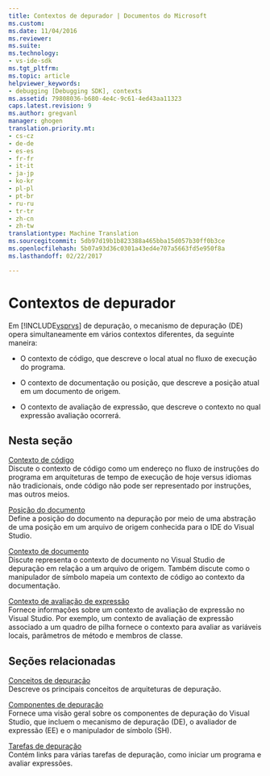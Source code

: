 ```yaml
---
title: Contextos de depurador | Documentos do Microsoft
ms.custom: 
ms.date: 11/04/2016
ms.reviewer: 
ms.suite: 
ms.technology:
- vs-ide-sdk
ms.tgt_pltfrm: 
ms.topic: article
helpviewer_keywords:
- debugging [Debugging SDK], contexts
ms.assetid: 79808036-b680-4e4c-9c61-4ed43aa11323
caps.latest.revision: 9
ms.author: gregvanl
manager: ghogen
translation.priority.mt:
- cs-cz
- de-de
- es-es
- fr-fr
- it-it
- ja-jp
- ko-kr
- pl-pl
- pt-br
- ru-ru
- tr-tr
- zh-cn
- zh-tw
translationtype: Machine Translation
ms.sourcegitcommit: 5db97d19b1b823388a465bba15d057b30ff0b3ce
ms.openlocfilehash: 5b07a93d36c0301a43ed4e707a5663fd5e950f8a
ms.lasthandoff: 02/22/2017

---
```

# <a name="debugger-contexts"></a>Contextos de depurador
Em [!INCLUDE[vsprvs](../../code-quality/includes/vsprvs_md.md)] de depuração, o mecanismo de depuração (DE) opera simultaneamente em vários contextos diferentes, da seguinte maneira:  
  
-   O contexto de código, que descreve o local atual no fluxo de execução do programa.  
  
-   O contexto de documentação ou posição, que descreve a posição atual em um documento de origem.  
  
-   O contexto de avaliação de expressão, que descreve o contexto no qual expressão avaliação ocorrerá.  
  
## <a name="in-this-section"></a>Nesta seção  
 [Contexto de código](../../extensibility/debugger/code-context.md)  
 Discute o contexto de código como um endereço no fluxo de instruções do programa em arquiteturas de tempo de execução de hoje versus idiomas não tradicionais, onde código não pode ser representado por instruções, mas outros meios.  
  
 [Posição do documento](../../extensibility/debugger/document-position.md)  
 Define a posição do documento na depuração por meio de uma abstração de uma posição em um arquivo de origem conhecida para o IDE do Visual Studio.  
  
 [Contexto de documento](../../extensibility/debugger/document-context.md)  
 Discute representa o contexto de documento no Visual Studio de depuração em relação a um arquivo de origem. Também discute como o manipulador de símbolo mapeia um contexto de código ao contexto da documentação.  
  
 [Contexto de avaliação de expressão](../../extensibility/debugger/expression-evaluation-context.md)  
 Fornece informações sobre um contexto de avaliação de expressão no Visual Studio. Por exemplo, um contexto de avaliação de expressão associado a um quadro de pilha fornece o contexto para avaliar as variáveis locais, parâmetros de método e membros de classe.  
  
## <a name="related-sections"></a>Seções relacionadas  
 [Conceitos de depuração](../../extensibility/debugger/debugger-concepts.md)  
 Descreve os principais conceitos de arquiteturas de depuração.  
  
 [Componentes de depuração](../../extensibility/debugger/debugger-components.md)  
 Fornece uma visão geral sobre os componentes de depuração do Visual Studio, que incluem o mecanismo de depuração (DE), o avaliador de expressão (EE) e o manipulador de símbolo (SH).  
  
 [Tarefas de depuração](../../extensibility/debugger/debugging-tasks.md)  
 Contém links para várias tarefas de depuração, como iniciar um programa e avaliar expressões.
